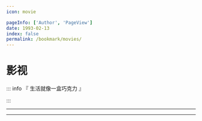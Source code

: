 ```yaml
---
icon: movie

pageInfo: ['Author', 'PageView']
date: 1993-02-13
index: false
permalink: /bookmark/movies/
---
```


# 影视

::: info 『 生活就像一盒巧克力 』

:::

---

<Catalog base='/bookmark/movies/' />

---
